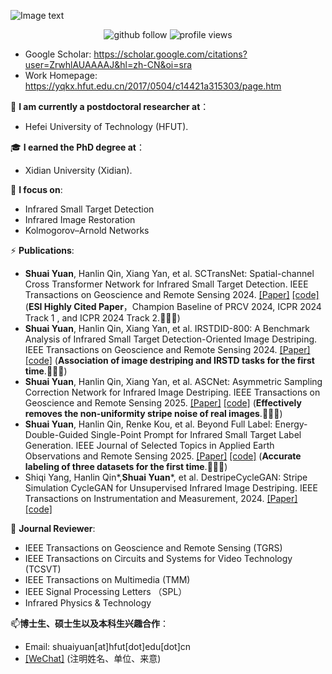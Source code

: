 ![Image text](https://github.com/xdFai/xdFai/blob/main/Git2.png)
<p align="center"> 
  <img src="https://img.shields.io/github/followers/xdFai?label=Followers" alt="github follow" />
  <img src="https://komarev.com/ghpvc/?username=xdFai" alt="profile views" /> 
</p>

<!--   <div align="center">
  <a href="https://github.com/xdFai">
  <img height="160em" src="https://github-readme-stats.vercel.app/api?username=xdFai&show_icons=true&theme=radical"/>
<!--   <img height="160em" src="https://github-readme-stats.vercel.app/api/top-langs/?username=xdFai&layout=compact"/>  ### Hello, I'm [Shuai Yuan (袁帅 in Chinese)]! 😎:-->
<!--  </div>-->
  

 - Google Scholar: https://scholar.google.com/citations?user=ZrwhlAUAAAAJ&hl=zh-CN&oi=sra
 - Work Homepage: https://yqkx.hfut.edu.cn/2017/0504/c14421a315303/page.htm

🌱 **I am currently a postdoctoral researcher at**：
 - Hefei University of Technology (HFUT).
   
🎓 **I earned the PhD degree at**：
 - Xidian University (Xidian).

🔭 **I focus on**: 
 - Infrared Small Target Detection
 - Infrared Image Restoration
 - Kolmogorov–Arnold Networks

⚡ **Publications**:
+ **Shuai Yuan**, Hanlin Qin, Xiang Yan, et al. SCTransNet: Spatial-channel Cross Transformer Network for Infrared Small Target Detection.
  IEEE Transactions on Geoscience and Remote Sensing 2024. [[Paper]](https://ieeexplore.ieee.org/document/10486932) [[code]](https://github.com/xdFai/SCTransNet)
  (**ESI Highly Cited Paper**，Champion Baseline of PRCV 2024, ICPR 2024 Track 1 , and ICPR 2024 Track 2.👋👋👋)
+ **Shuai Yuan**, Hanlin Qin, Xiang Yan, et al. IRSTDID-800: A Benchmark Analysis of Infrared Small Target Detection-Oriented Image Destriping.
  IEEE Transactions on Geoscience and Remote Sensing 2024. [[Paper]](https://ieeexplore.ieee.org/document/10695116) [[code]](https://github.com/xdFai/IRSTDID-800) (**Association of image destriping and IRSTD tasks for the first time**.👋👋👋)
+ **Shuai Yuan**, Hanlin Qin, Xiang Yan, et al. ASCNet: Asymmetric Sampling Correction Network for Infrared Image Destriping. IEEE Transactions on Geoscience and Remote Sensing 2025. [[Paper]](https://ieeexplore.ieee.org/document/10855453) [[code]](https://github.com/xdFai/ASCNet) (**Effectively removes the non-uniformity stripe noise of real images**.👋👋👋)
+ **Shuai Yuan**, Hanlin Qin, Renke Kou, et al. Beyond Full Label: Energy-Double-Guided Single-Point Prompt for Infrared Small Target Label Generation. IEEE Journal of Selected Topics in Applied Earth Observations and Remote Sensing 2025. [[Paper]](https://www.arxiv.org/abs/2408.08191) [[code]](https://github.com/xdFai/EDGSP) (**Accurate labeling of three datasets for the first time**.👋👋👋)
+ Shiqi Yang, Hanlin Qin*,**Shuai Yuan***, et al. DestripeCycleGAN: Stripe Simulation CycleGAN for Unsupervised Infrared Image Destriping.
  IEEE Transactions on Instrumentation and Measurement, 2024. [[Paper]](https://arxiv.org/abs/2402.09101) [[code]](https://github.com/xdFai/DestripeCycleGAN)

👯 **Journal Reviewer**:
+ IEEE Transactions on Geoscience and Remote Sensing (TGRS)
+ IEEE Transactions on Circuits and Systems for Video Technology (TCSVT)
+ IEEE Transactions on Multimedia (TMM)
+ IEEE Signal Processing Letters （SPL）
+ Infrared Physics & Technology

📫**博士生、硕士生以及本科生兴趣合作**：
 + Email: shuaiyuan[at]hfut[dot]edu[dot]cn
 + [[WeChat]](https://github.com/xdFai/xdFai/blob/main/Git2.png) (注明姓名、单位、来意)
